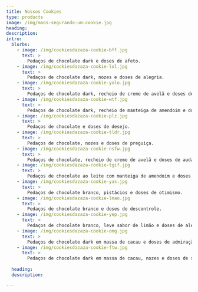 ```yaml
---
title: Nossos Cookies
type: products
image: /img/maos-segurando-um-cookie.jpg
heading: 
description: 
intro:
  blurbs:
    - image: /img/cookiesdazaza-cookie-bff.jpg
      text: >
        Pedaços de chocolate dark e doses de afeto.
    - image: /img/cookiesdazaza-cookie-lol.jpg
      text: >
        Pedaços de chocolate dark, nozes e doses de alegria.
    - image: /img/cookiesdazaza-cookie-yolo.jpg
      text: >
        Pedaços de chocolate dark, recheio de creme de avelã e doses de coragem.
    - image: /img/cookiesdazaza-cookie-wtf.jpg
      text: >
        Pedaços de chocolate dark, recheio de manteiga de amendoim e doses de indignação.
    - image: /img/cookiesdazaza-cookie-plz.jpg
      text: >
        Pedaços de chocolate e doses de desejo.
    - image: /img/cookiesdazaza-cookie-tldr.jpg
      text: >
        Pedaços de chocolate, nozes e doses de preguiça.
    - image: /img/cookiesdazaza-cookie-nsfw.jpg
      text: >
        Pedaços de chocolate, recheio de creme de avelã e doses de audácia.
    - image: /img/cookiesdazaza-cookie-tgif.jpg
      text: >
        Pedaços de chocolate ao leite com manteiga de amendoim e doses de alívio.
    - image: /img/cookiesdazaza-cookie-yas.jpg
      text: >
        Pedaços de chocolate branco, pistácios e doses de otimismo.
    - image: /img/cookiesdazaza-cookie-lmao.jpg
      text: >
        Pedaços de chocolate branco e doses de descontrole.
    - image: /img/cookiesdazaza-cookie-yep.jpg
      text: >
        Pedaços de chocolate branco, leve sabor de limão e doses de alegria.
    - image: /img/cookiesdazaza-cookie-omg.jpg
      text: >
        Pedaços de chocolate dark em massa de cacau e doses de admiração.
    - image: /img/cookiesdazaza-cookie-ftw.jpg
      text: >
        Pedaços de chocolate dark em massa de cacau, nozes e doses de sucesso.
    
  heading: 
  description: 

---
```



